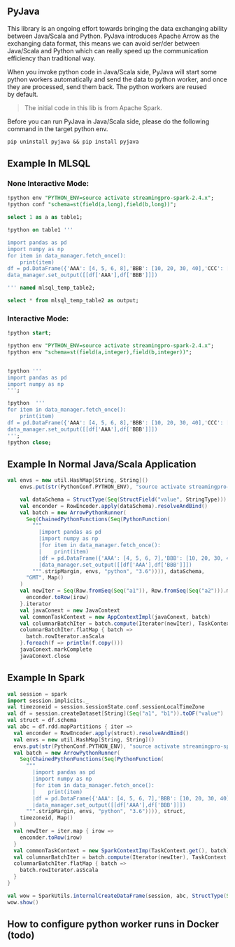## PyJava 

This library is an ongoing effort towards bringing the data exchanging ability 
between Java/Scala and Python. PyJava introduces Apache Arrow as the exchanging data format,
this means we can avoid ser/der between Java/Scala and Python which can really speed up the 
communication efficiency than traditional way.   
 
When you invoke python code in Java/Scala side, PyJava will start some python workers automatically
and send the data to python worker, and once they are processed, send them back. The python workers are reused  
by default.


> The initial code in this lib is from Apache Spark.


Before you can run PyJava in Java/Scala side, please do the following command 
in the target python env.

```sql
pip uninstall pyjava && pip install pyjava
```

## Example In MLSQL

### None Interactive Mode:

```sql
!python env "PYTHON_ENV=source activate streamingpro-spark-2.4.x";
!python conf "schema=st(field(a,long),field(b,long))";

select 1 as a as table1;

!python on table1 '''

import pandas as pd
import numpy as np
for item in data_manager.fetch_once():
    print(item)
df = pd.DataFrame({'AAA': [4, 5, 6, 8],'BBB': [10, 20, 30, 40],'CCC': [100, 50, -30, -50]})
data_manager.set_output([[df['AAA'],df['BBB']]])

''' named mlsql_temp_table2;

select * from mlsql_temp_table2 as output; 
```

### Interactive Mode:

```sql
!python start;

!python env "PYTHON_ENV=source activate streamingpro-spark-2.4.x";
!python env "schema=st(field(a,integer),field(b,integer))";


!python '''
import pandas as pd
import numpy as np
''';

!python  '''
for item in data_manager.fetch_once():
    print(item)
df = pd.DataFrame({'AAA': [4, 5, 6, 8],'BBB': [10, 20, 30, 40],'CCC': [100, 50, -30, -50]})
data_manager.set_output([[df['AAA'],df['BBB']]])
''';
!python close;
```

## Example In Normal Java/Scala Application

```scala
val envs = new util.HashMap[String, String]()
    envs.put(str(PythonConf.PYTHON_ENV), "source activate streamingpro-spark-2.4.x")

    val dataSchema = StructType(Seq(StructField("value", StringType)))
    val enconder = RowEncoder.apply(dataSchema).resolveAndBind()
    val batch = new ArrowPythonRunner(
      Seq(ChainedPythonFunctions(Seq(PythonFunction(
        """
          |import pandas as pd
          |import numpy as np
          |for item in data_manager.fetch_once():
          |    print(item)
          |df = pd.DataFrame({'AAA': [4, 5, 6, 7],'BBB': [10, 20, 30, 40],'CCC': [100, 50, -30, -50]})
          |data_manager.set_output([[df['AAA'],df['BBB']]])
        """.stripMargin, envs, "python", "3.6")))), dataSchema,
      "GMT", Map()
    )
    val newIter = Seq(Row.fromSeq(Seq("a1")), Row.fromSeq(Seq("a2"))).map { irow =>
      enconder.toRow(irow)
    }.iterator
    val javaConext = new JavaContext
    val commonTaskContext = new AppContextImpl(javaConext, batch)
    val columnarBatchIter = batch.compute(Iterator(newIter), TaskContext.getPartitionId(), commonTaskContext)
    columnarBatchIter.flatMap { batch =>
      batch.rowIterator.asScala
    }.foreach(f => println(f.copy()))
    javaConext.markComplete
    javaConext.close
```

## Example In Spark

```scala
val session = spark
import session.implicits._
val timezoneid = session.sessionState.conf.sessionLocalTimeZone
val df = session.createDataset[String](Seq("a1", "b1")).toDF("value")
val struct = df.schema
val abc = df.rdd.mapPartitions { iter =>
  val enconder = RowEncoder.apply(struct).resolveAndBind()
  val envs = new util.HashMap[String, String]()
  envs.put(str(PythonConf.PYTHON_ENV), "source activate streamingpro-spark-2.4.x")
  val batch = new ArrowPythonRunner(
    Seq(ChainedPythonFunctions(Seq(PythonFunction(
      """
        |import pandas as pd
        |import numpy as np
        |for item in data_manager.fetch_once():
        |    print(item)
        |df = pd.DataFrame({'AAA': [4, 5, 6, 7],'BBB': [10, 20, 30, 40],'CCC': [100, 50, -30, -50]})
        |data_manager.set_output([[df['AAA'],df['BBB']]])
      """.stripMargin, envs, "python", "3.6")))), struct,
    timezoneid, Map()
  )
  val newIter = iter.map { irow =>
    enconder.toRow(irow)
  }
  val commonTaskContext = new SparkContextImp(TaskContext.get(), batch)
  val columnarBatchIter = batch.compute(Iterator(newIter), TaskContext.getPartitionId(), commonTaskContext)
  columnarBatchIter.flatMap { batch =>
    batch.rowIterator.asScala
  }
}

val wow = SparkUtils.internalCreateDataFrame(session, abc, StructType(Seq(StructField("AAA", LongType), StructField("BBB", LongType))), false)
wow.show()
```

## How to configure python worker runs in Docker (todo)
